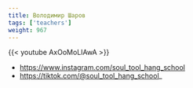 ```yaml
---
title: Володимир Шаров
tags: ['teachers']
weight: 967
---
```

{{< youtube AxOoMoLIAwA >}}

- https://www.instagram.com/soul_tool_hang_school
- https://tiktok.com/@soul_tool_hang_school_

